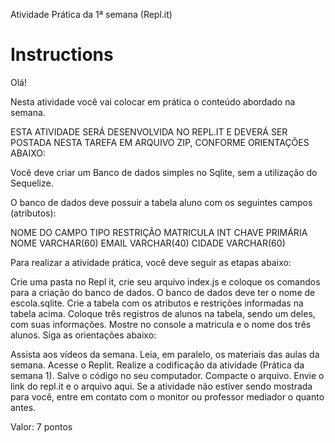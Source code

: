 Atividade Prática da 1ª semana (Repl.it)

# Instructions  
Olá!

Nesta atividade você vai colocar em prática o conteúdo abordado na semana.

ESTA ATIVIDADE SERÁ DESENVOLVIDA NO REPL.IT E DEVERÁ SER POSTADA NESTA TAREFA EM ARQUIVO ZIP, CONFORME ORIENTAÇÕES ABAIXO:

Você deve criar um Banco de dados simples no Sqlite, sem a utilização do Sequelize.

O banco de dados deve possuir a tabela aluno com os seguintes campos (atributos):

NOME DO CAMPO      TIPO           RESTRIÇÃO
 MATRICULA          INT          CHAVE PRIMÁRIA
   NOME         VARCHAR(60)
   EMAIL        VARCHAR(40)
  CIDADE        VARCHAR(60)


Para realizar a atividade prática, você deve seguir as etapas abaixo:

Crie uma pasta no Repl it, crie seu arquivo index.js  e coloque os comandos para a criação do banco de dados.
O banco de dados deve ter o nome de escola.sqlite.
Crie a tabela com os atributos e restrições informadas na tabela acima.
Coloque três registros de alunos na tabela, sendo um deles, com suas informações.
Mostre no console a matricula e o nome dos três alunos.
Siga as orientações abaixo:

Assista aos vídeos da semana.
Leia, em paralelo, os materiais das aulas da semana.
Acesse o Replit.
Realize a codificação da atividade (Prática da semana 1).
Salve o código no seu computador.
Compacte o arquivo.
Envie o link do repl.it e o arquivo aqui.
Se a atividade não estiver sendo mostrada para você, entre em contato com o monitor ou professor mediador o quanto antes. 

Valor: 7 pontos